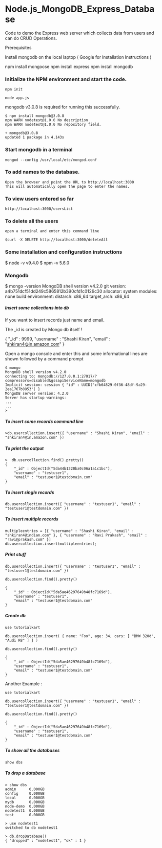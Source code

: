 # Node.js_MongoDB_Express_Database
Code to demo the Express web server which collects data from users and can do CRUD Operations.

Prerequisites

Install mongodb  on the local laptop ( Google for Installation Instructions )

npm install mongoose
npm install express
npm install mongodb

### Initialize the NPM environment and start the code.

	npm init

	node app.js


mongodb v3.0.8 is required for running this successfully.

	$ npm install mongodb@3.0.8
	npm WARN nodetest@1.0.0 No description
	npm WARN nodetest@1.0.0 No repository field.

	+ mongodb@3.0.8
	updated 1 package in 4.143s


### Start mongodb in a terminal

	mongod --config /usr/local/etc/mongod.conf

### To add names to the database. 

	Open the browser and point the URL to http://localhost:3000
	This will automatically open the page to enter the names.

### To view users entered so far

	http://localhost:3000/usersList

### To delete all the users

	open a terminal and enter this command line

	$curl -X DELETE http://localhost:3000/deleteAll

### Some installation and configuration instructions

$ node -v
v9.4.0
$ npm -v
5.6.0


### Mongodb

$ mongo -version
MongoDB shell version v4.2.0
git version: a4b751dcf51dd249c5865812b390cfd1c0129c30
allocator: system
modules: none
build environment:
    distarch: x86_64
    target_arch: x86_64



#####  Insert some collections into db

If you want to insert records just name and email.

The _id is created by Mongo db itself !

{
    "_id" : 9999,
    "username" : "Shashi Kiran",
    "email" : "shkiran4@in.amazon.com"
}


Open a mongo console and enter this and some informational lines are shown followed by a command prompt


	$ mongo
	MongoDB shell version v4.2.0
	connecting to: mongodb://127.0.0.1:27017/?compressors=disabled&gssapiServiceName=mongodb
	Implicit session: session { "id" : UUID("cfb64829-0f36-48df-9a29-2ea1767b0853") }
	MongoDB server version: 4.2.0
	Server has startup warnings: 
	...
	...
	>


##### To insert some records command line

	>db.usercollection.insert({ "username" : "Shashi Kiran", "email" : "shkiran4@in.amazon.com" })


##### To print the output

	>  db.usercollection.find().pretty()
	{
		"_id" : ObjectId("5da44b1320ba0c06a1a1c1bc"),
		"username" : "testuser1",
		"email" : "testuser1@testdomain.com"
	}

##### To insert single records

	db.usercollection.insert({ "username" : "testuser1", "email" : "testuser1@testdomain.com" })


#####  To insert multiple records

	multipleentries = [{ "username" : "Shashi Kiran", "email" : "shkiran4@indian.com" }, { "username" : "Ravi Prakash", "email" : "ravi@prakash.com" }]
	db.usercollection.insert(multipleentries);


##### Print stuff
	db.usercollection.insert({ "username" : "testuser1", "email" : "testuser1@testdomain.com" })
	
	db.usercollection.find().pretty()

```
{
	"_id" : ObjectId("5da5ae46297649b48fc7169d"),
	"username" : "testuser1",
	"email" : "testuser1@testdomain.com"
}
```


##### Create db
	use tutorialkart

   	db.usercollection.insert( { name: "Foo", age: 34, cars: [ "BMW 320d", "Audi R8" ] } )	

	db.usercollection.find().pretty()

```
{
	"_id" : ObjectId("5da5ae46297649b48fc7169d"),
	"username" : "testuser1",
	"email" : "testuser1@testdomain.com"
}

```


Another Example :


	use tutorialkart

	db.usercollection.insert({ "username" : "testuser1", "email" : "testuser1@testdomain.com" })

	db.usercollection.find().pretty()

```
{
	"_id" : ObjectId("5da5ae46297649b48fc7169d"),
	"username" : "testuser1",
	"email" : "testuser1@testdomain.com"
}
```



##### To show all the databases

	show dbs

##### To drop a database

	> show dbs
	admin      0.000GB
	config     0.000GB
	local      0.000GB
	mydb       0.000GB
	node-demo  0.000GB
	nodetest1  0.000GB
	test       0.000GB

	> use nodetest1
	switched to db nodetest1

	> db.dropDatabase()
	{ "dropped" : "nodetest1", "ok" : 1 }
